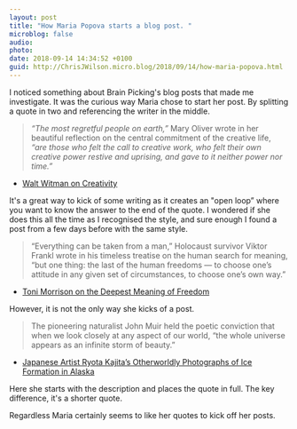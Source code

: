 ```yaml
---
layout: post
title: "How Maria Popova starts a blog post. "
microblog: false
audio: 
photo: 
date: 2018-09-14 14:34:52 +0100
guid: http://ChrisJWilson.micro.blog/2018/09/14/how-maria-popova.html
---
```

I noticed something about Brain Picking's blog posts that made me investigate. It was the curious way Maria chose to start her post. By splitting a quote in two and referencing the writer in the middle. 
> _“The most regretful people on earth,”_ Mary Oliver wrote in her beautiful reflection on the central commitment of the creative life, _“are those who felt the call to creative work, who felt their own creative power restive and uprising, and gave to it neither power nor time.”_
- [Walt Witman on Creativity](https://www.brainpickings.org/2018/09/14/walt-whitman-on-creativity/)

It's a great way to kick of some writing as it creates an "open loop” where you want to know the answer to the end of the quote. I wondered if she does this all the time as I recognised the style, and sure enough I found a post from a few days before with the same style. 

> “Everything can be taken from a man,” Holocaust survivor Viktor Frankl wrote in his timeless treatise on the human search for meaning, “but one thing: the last of the human freedoms — to choose one’s attitude in any given set of circumstances, to choose one’s own way.” 
- [Toni Morrison on the Deepest Meaning of Freedom](https://www.brainpickings.org/2018/09/10/toni-morrison-beloved-freedom/)

However, it is not the only way she kicks of a post.

> The pioneering naturalist John Muir held the poetic conviction that when we look closely at any aspect of our world, “the whole universe appears as an infinite storm of beauty.” 
- [Japanese Artist Ryota Kajita’s Otherworldly Photographs of Ice Formation in Alaska](https://www.brainpickings.org/2018/09/12/ryota-kajita-ice-formation/)

Here she starts with the description and places the quote in full. The key difference, it's a shorter quote. 

Regardless Maria certainly seems to like her quotes to kick off her posts. 

